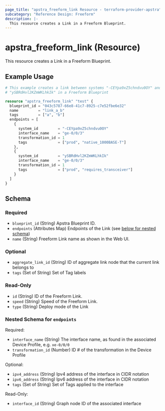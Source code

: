 ```yaml
---
page_title: "apstra_freeform_link Resource - terraform-provider-apstra"
subcategory: "Reference Design: Freeform"
description: |-
  This resource creates a Link in a Freeform Blueprint.
---
```


# apstra_freeform_link (Resource)

This resource creates a Link in a Freeform Blueprint.


## Example Usage

```terraform
# This example creates a link between systems "-CEYpa9xZ5chndvu0OY" and
# "ySBRdHvl2KZmWKLhkIk" in a Freeform Blueprint

resource "apstra_freeform_link" "test" {
  blueprint_id = "043c5787-66e8-41c7-8925-c7e52fbe6e32"
  name         = "link_a_b"
  tags         = ["a", "b"]
  endpoints = [
    {
      system_id         = "-CEYpa9xZ5chndvu0OY"
      interface_name    = "ge-0/0/3"
      transformation_id = 1
      tags              = ["prod", "native_1000BASE-T"]
    },
    {
      system_id         = "ySBRdHvl2KZmWKLhkIk"
      interface_name    = "ge-0/0/3"
      transformation_id = 1
      tags              = ["prod", "requires_transceiver"]
    }
  ]
}
```

<!-- schema generated by tfplugindocs -->
## Schema

### Required

- `blueprint_id` (String) Apstra Blueprint ID.
- `endpoints` (Attributes Map) Endpoints of the  Link (see [below for nested schema](#nestedatt--endpoints))
- `name` (String) Freeform Link name as shown in the Web UI.

### Optional

- `aggregate_link_id` (String) ID of aggregate link node that the current link belongs to
- `tags` (Set of String) Set of Tag labels

### Read-Only

- `id` (String) ID of the Freeform Link.
- `speed` (String) Speed of the Freeform Link.
- `type` (String) Deploy mode of the Link

<a id="nestedatt--endpoints"></a>
### Nested Schema for `endpoints`

Required:

- `interface_name` (String) The interface name, as found in the associated Device Profile, e.g. `xe-0/0/0`
- `transformation_id` (Number) ID # of the transformation in the Device Profile

Optional:

- `ipv4_address` (String) Ipv4 address of the interface in CIDR notation
- `ipv6_address` (String) Ipv6 address of the interface in CIDR notation
- `tags` (Set of String) Set of Tags applied to the interface

Read-Only:

- `interface_id` (String) Graph node ID of the associated interface



